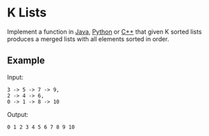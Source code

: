 # K Lists

Implement a function in [Java](KLists.java), [Python](k_lists.py)
or [C++](k_lists.cpp) that given K sorted lists produces a merged
lists with all elements sorted in order.

## Example

Input:

```
3 -> 5 -> 7 -> 9,
2 -> 4 -> 6,
0 -> 1 -> 8 -> 10
```

Output:

```
0 1 2 3 4 5 6 7 8 9 10
```
